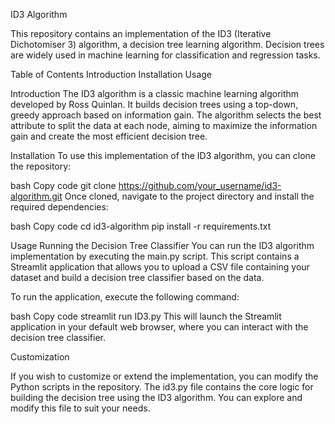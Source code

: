ID3 Algorithm

This repository contains an implementation of the ID3 (Iterative Dichotomiser 3) algorithm, a decision tree learning algorithm. Decision trees are widely used in machine learning for classification and regression tasks.

Table of Contents
Introduction
Installation
Usage


Introduction
The ID3 algorithm is a classic machine learning algorithm developed by Ross Quinlan. It builds decision trees using a top-down, greedy approach based on information gain. The algorithm selects the best attribute to split the data at each node, aiming to maximize the information gain and create the most efficient decision tree.

Installation
To use this implementation of the ID3 algorithm, you can clone the repository:

bash
Copy code
git clone https://github.com/your_username/id3-algorithm.git
Once cloned, navigate to the project directory and install the required dependencies:

bash
Copy code
cd id3-algorithm
pip install -r requirements.txt

Usage
Running the Decision Tree Classifier
You can run the ID3 algorithm implementation by executing the main.py script. This script contains a Streamlit application that allows you to upload a CSV file containing your dataset and build a decision tree classifier based on the data.

To run the application, execute the following command:

bash
Copy code
streamlit run ID3.py
This will launch the Streamlit application in your default web browser, where you can interact with the decision tree classifier.

Customization

If you wish to customize or extend the implementation, you can modify the Python scripts in the repository. The id3.py file contains the core logic for building the decision tree using the ID3 algorithm. You can explore and modify this file to suit your needs.
